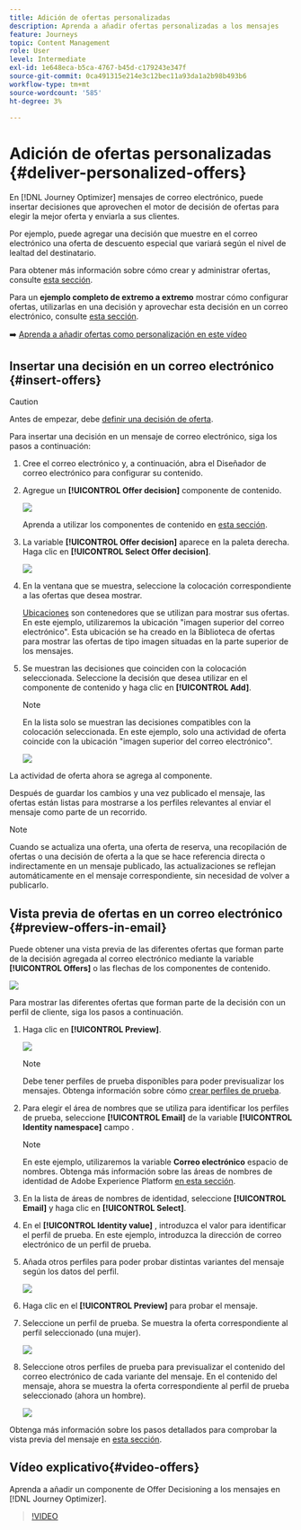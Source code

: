 ```yaml
---
title: Adición de ofertas personalizadas
description: Aprenda a añadir ofertas personalizadas a los mensajes
feature: Journeys
topic: Content Management
role: User
level: Intermediate
exl-id: 1e648eca-b5ca-4767-b45d-c179243e347f
source-git-commit: 0ca491315e214e3c12bec11a93da1a2b98b493b6
workflow-type: tm+mt
source-wordcount: '585'
ht-degree: 3%

---
```


# Adición de ofertas personalizadas {#deliver-personalized-offers}

En [!DNL Journey Optimizer] mensajes de correo electrónico, puede insertar decisiones que aprovechen el motor de decisión de ofertas para elegir la mejor oferta y enviarla a sus clientes.

Por ejemplo, puede agregar una decisión que muestre en el correo electrónico una oferta de descuento especial que variará según el nivel de lealtad del destinatario.

Para obtener más información sobre cómo crear y administrar ofertas, consulte [esta sección](../offers/get-started/starting-offer-decisioning.md).

Para un **ejemplo completo de extremo a extremo** mostrar cómo configurar ofertas, utilizarlas en una decisión y aprovechar esta decisión en un correo electrónico, consulte [esta sección](../offers/offers-e2e.md#insert-decision-in-email).

➡️ [Aprenda a añadir ofertas como personalización en este vídeo](#video-offers)

## Insertar una decisión en un correo electrónico {#insert-offers}

>[!CAUTION]
>
>Antes de empezar, debe [definir una decisión de oferta](../offers/offer-activities/create-offer-activities.md).

Para insertar una decisión en un mensaje de correo electrónico, siga los pasos a continuación:

1. Cree el correo electrónico y, a continuación, abra el Diseñador de correo electrónico para configurar su contenido.

1. Agregue un **[!UICONTROL Offer decision]** componente de contenido.

   ![](assets/deliver-offer-component.png)

   Aprenda a utilizar los componentes de contenido en [esta sección](content-components.md).

1. La variable **[!UICONTROL Offer decision]** aparece en la paleta derecha. Haga clic en **[!UICONTROL Select Offer decision]**.

   ![](assets/deliver-offer-tab.png)

1. En la ventana que se muestra, seleccione la colocación correspondiente a las ofertas que desea mostrar.

   [Ubicaciones](../offers/offer-library/creating-placements.md) son contenedores que se utilizan para mostrar sus ofertas. En este ejemplo, utilizaremos la ubicación &quot;imagen superior del correo electrónico&quot;. Esta ubicación se ha creado en la Biblioteca de ofertas para mostrar las ofertas de tipo imagen situadas en la parte superior de los mensajes.

1. Se muestran las decisiones que coinciden con la colocación seleccionada. Seleccione la decisión que desea utilizar en el componente de contenido y haga clic en **[!UICONTROL Add]**.

   >[!NOTE]
   >
   >En la lista solo se muestran las decisiones compatibles con la colocación seleccionada. En este ejemplo, solo una actividad de oferta coincide con la ubicación &quot;imagen superior del correo electrónico&quot;.

   ![](assets/deliver-offer-placement.png)

La actividad de oferta ahora se agrega al componente.

Después de guardar los cambios y una vez publicado el mensaje, las ofertas están listas para mostrarse a los perfiles relevantes al enviar el mensaje como parte de un recorrido.

>[!NOTE]
>
>Cuando se actualiza una oferta, una oferta de reserva, una recopilación de ofertas o una decisión de oferta a la que se hace referencia directa o indirectamente en un mensaje publicado, las actualizaciones se reflejan automáticamente en el mensaje correspondiente, sin necesidad de volver a publicarlo.

## Vista previa de ofertas en un correo electrónico {#preview-offers-in-email}

Puede obtener una vista previa de las diferentes ofertas que forman parte de la decisión agregada al correo electrónico mediante la variable **[!UICONTROL Offers]** o las flechas de los componentes de contenido.

![](assets/deliver-offer-preview.png)

Para mostrar las diferentes ofertas que forman parte de la decisión con un perfil de cliente, siga los pasos a continuación.

1. Haga clic en **[!UICONTROL Preview]**.

   ![](assets/deliver-offer-preview-button.png)

   >[!NOTE]
   >
   >Debe tener perfiles de prueba disponibles para poder previsualizar los mensajes. Obtenga información sobre cómo [crear perfiles de prueba](../segment/creating-test-profiles.md).

1. Para elegir el área de nombres que se utiliza para identificar los perfiles de prueba, seleccione **[!UICONTROL Email]** de la variable **[!UICONTROL Identity namespace]** campo .

   >[!NOTE]
   >
   >En este ejemplo, utilizaremos la variable **Correo electrónico** espacio de nombres. Obtenga más información sobre las áreas de nombres de identidad de Adobe Experience Platform [en esta sección](../segment/get-started-identity.md).

1. En la lista de áreas de nombres de identidad, seleccione **[!UICONTROL Email]** y haga clic en **[!UICONTROL Select]**.

1. En el **[!UICONTROL Identity value]** , introduzca el valor para identificar el perfil de prueba. En este ejemplo, introduzca la dirección de correo electrónico de un perfil de prueba.

   <!--For example enter smith@adobe.com and click the **[!UICONTROL Add profile]** button.-->

1. Añada otros perfiles para poder probar distintas variantes del mensaje según los datos del perfil.

   ![](assets/deliver-offer-test-profiles.png)

1. Haga clic en el **[!UICONTROL Preview]** para probar el mensaje.

1. Seleccione un perfil de prueba. Se muestra la oferta correspondiente al perfil seleccionado (una mujer).

   ![](assets/deliver-offer-test-profile-female-preview.png)

1. Seleccione otros perfiles de prueba para previsualizar el contenido del correo electrónico de cada variante del mensaje. En el contenido del mensaje, ahora se muestra la oferta correspondiente al perfil de prueba seleccionado (ahora un hombre).

   ![](assets/deliver-offer-test-profile-male-preview.png)

Obtenga más información sobre los pasos detallados para comprobar la vista previa del mensaje en [esta sección](#preview-your-messages).

## Vídeo explicativo{#video-offers}

Aprenda a añadir un componente de Offer Decisioning a los mensajes en [!DNL Journey Optimizer].

>[!VIDEO](https://video.tv.adobe.com/v/334088?quality=12)

